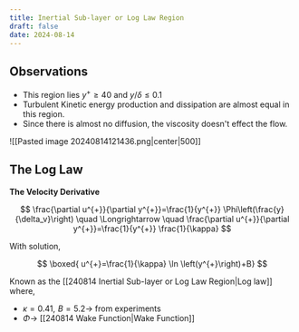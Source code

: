 ```yaml
---
title: Inertial Sub-layer or Log Law Region
draft: false
date: 2024-08-14
---
```


## Observations
- This region lies $y^{+} \geq 40$ and $y / \delta \leq 0.1$ 
- Turbulent Kinetic energy production and dissipation are almost equal in this region. 
- Since there is almost no diffusion, the viscosity doesn't effect the flow. 

![[Pasted image 20240814121436.png|center|500]]

## The Log Law
**The Velocity Derivative**

$$
\frac{\partial u^{+}}{\partial y^{+}}=\frac{1}{y^{+}} \Phi\left(\frac{y}{\delta_v}\right) \quad \Longrightarrow \quad \frac{\partial u^{+}}{\partial y^{+}}=\frac{1}{y^{+}} \frac{1}{\kappa}
$$

With solution,  

$$
\boxed{
u^{+}=\frac{1}{\kappa} \ln \left(y^{+}\right)+B}
$$

Known as the [[240814 Inertial Sub-layer or Log Law Region|Log law]] where, 
- $\kappa= 0.41, \,  \,  B=5.2\rightarrow$ from experiments
- $\Phi\rightarrow$ [[240814 Wake Function|Wake Function]]

